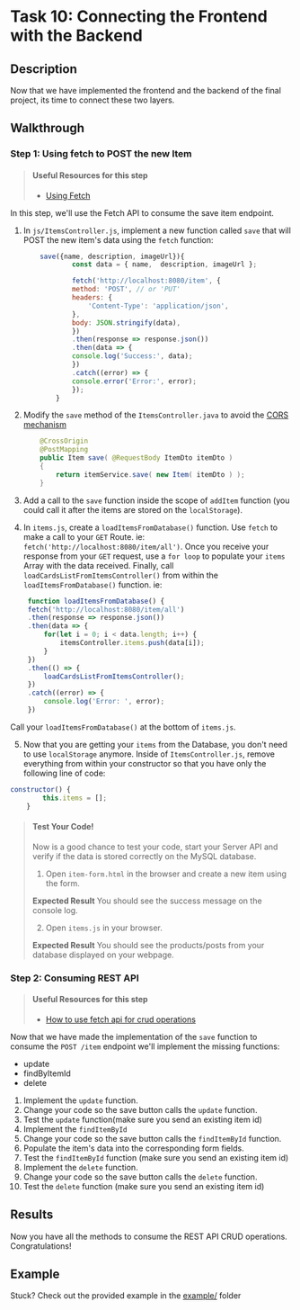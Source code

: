 # Task 10: Connecting the Frontend with the Backend

## Description

Now that we have implemented the frontend and the backend of the final project, its time to connect these two layers.

## Walkthrough

### Step 1: Using fetch to POST the new Item

> #### Useful Resources for this step
>
> - [Using Fetch](https://developer.mozilla.org/en-US/docs/Web/API/Fetch_API/Using_Fetch)

In this step, we'll use the Fetch API to consume the save item endpoint.

1. In `js/ItemsController.js`, implement a new function called `save` that will POST the new item's data using the `fetch` function:

   ```javascript
       save({name, description, imageUrl}){
               const data = { name,  description, imageUrl };

               fetch('http://localhost:8080/item', {
               method: 'POST', // or 'PUT'
               headers: {
                   'Content-Type': 'application/json',
               },
               body: JSON.stringify(data),
               })
               .then(response => response.json())
               .then(data => {
               console.log('Success:', data);
               })
               .catch((error) => {
               console.error('Error:', error);
               });
           }
   ```

2. Modify the `save` method of the `ItemsController.java` to avoid the [CORS mechanism](https://developer.mozilla.org/en-US/docs/Web/HTTP/CORS)

   ```java
       @CrossOrigin
       @PostMapping
       public Item save( @RequestBody ItemDto itemDto )
       {
           return itemService.save( new Item( itemDto ) );
       }
   ```

3. Add a call to the `save` function inside the scope of `addItem` function (you could call it after the items are stored on the `localStorage`).

4. In `items.js`, create a `loadItemsFromDatabase()` function. Use `fetch` to make a call to your `GET` Route. ie: `fetch('http://localhost:8080/item/all')`. Once you receive your response from your `GET` request, use a `for loop` to populate your `items` Array with the data received. Finally, call `loadCardsListFromItemsController()` from within the `loadItemsFromDatabase()` function. ie: 
   ```javascript
    function loadItemsFromDatabase() {
    fetch('http://localhost:8080/item/all')
    .then(response => response.json())
    .then(data => {
        for(let i = 0; i < data.length; i++) {
            itemsController.items.push(data[i]);                
        }   
    })
    .then(() => {
        loadCardsListFromItemsController();
    })
    .catch((error) => {
        console.log('Error: ', error);
    })   
    ```
Call your `loadItemsFromDatabase()` at the bottom of `items.js`.

5. Now that you are getting your `items` from the Database, you don't need to use `localStorage` anymore. Inside of `ItemsController.js`, remove everything from within your constructor so that you have only the following line of code:
```javascript
constructor() {
        this.items = [];
    }
```

> #### Test Your Code!
>
> Now is a good chance to test your code, start your Server API and verify if the data is stored correctly on the MySQL database.
>
> 1. Open `item-form.html` in the browser and create a new item using the form.
>
> **Expected Result**
> You should see the success message on the console log.
>
> 2. Open `items.js` in your browser.
>
> **Expected Result**
> You should see the products/posts from your database displayed on your webpage.

### Step 2: Consuming REST API

> #### Useful Resources for this step
>
> - [How to use fetch api for crud operations](https://dev.to/duhbhavesh/how-to-use-fetch-api-for-crud-operations-57a0)

Now that we have made the implementation of the `save` function to consume the `POST /item` endpoint we'll implement the missing functions:

- update
- findByItemId
- delete

1. Implement the `update` function.
2. Change your code so the save button calls the `update` function.
3. Test the `update` function(make sure you send an existing item id)
4. Implement the `findItemById`
5. Change your code so the save button calls the `findItemById` function.
6. Populate the item's data into the corresponding form fields.
7. Test the `findItemById` function (make sure you send an existing item id)
8. Implement the `delete` function.
9. Change your code so the save button calls the `delete` function.
10. Test the `delete` function (make sure you send an existing item id)

## Results

Now you have all the methods to consume the REST API CRUD operations. Congratulations!

## Example

Stuck? Check out the provided example in the [example/](example/) folder
